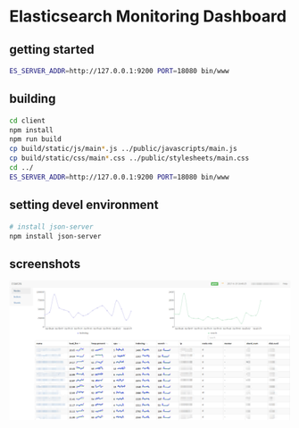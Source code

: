 # Elasticsearch Monitoring Dashboard

## getting started

```bash
ES_SERVER_ADDR=http://127.0.0.1:9200 PORT=18080 bin/www
```

## building

```bash
cd client
npm install
npm run build
cp build/static/js/main*.js ../public/javascripts/main.js
cp build/static/css/main*.css ../public/stylesheets/main.css
cd ../
ES_SERVER_ADDR=http://127.0.0.1:9200 PORT=18080 bin/www
```

## setting devel environment

```bash
# install json-server
npm install json-server
```

## screenshots

![eyeones screenshot](./images/eyeones.png)
